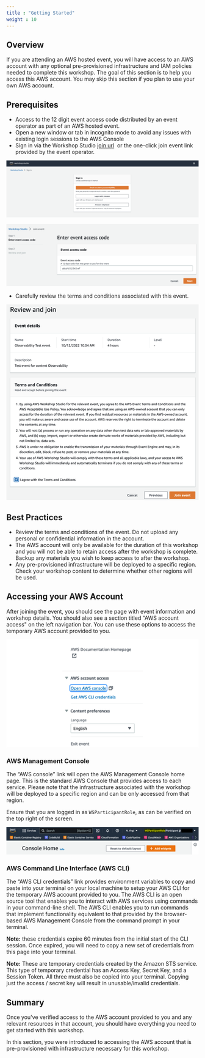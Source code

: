 ```yaml
---
title : "Getting Started"
weight : 10
---
```


## Overview

If you are attending an AWS hosted event, you will have access to an AWS account with any optional pre-provisioned infrastructure and IAM policies needed to complete this workshop. The goal of this section is to help you access this AWS account. You may skip this section if you plan to use your own AWS account.

## Prerequisites

-   Access to the 12 digit event access code distributed by an event operator as part of an AWS hosted event.
-   Open a new window or tab in incognito mode to avoid any issues with existing login sessions to the AWS Console
-   Sign in via the Workshop Studio [join url](https://catalog.workshops.aws/join)  or the one-click join event link provided by the event operator.

![Workshop Studio](/static/img/getstarted/ws_join.png)

![Workshop Studio](/static/img/getstarted/ws_event_code.png)

-   Carefully review the terms and conditions associated with this event.

![Workshop Studio](/static/img/getstarted/ws_review_join.png)

## Best Practices

-   Review the terms and conditions of the event. Do not upload any personal or confidential information in the account.
-   The AWS account will only be available for the duration of this workshop and you will not be able to retain access after the workshop is complete. Backup any materials you wish to keep access to after the workshop.
-   Any pre-provisioned infrastructure will be deployed to a specific region. Check your workshop content to determine whether other regions will be used.

## Accessing your AWS Account

After joining the event, you should see the page with event information and workshop details. You should also see a section titled "AWS account access" on the left navigation bar. You can use these options to access the temporary AWS account provided to you.

![Workshop Studio](/static/img/getstarted/ws_account.png)

### AWS Management Console

The “AWS console” link will open the AWS Management Console home page. This is the standard AWS Console that provides access to each service. Please note that the infrastructure associated with the workshop will be deployed to a specific region and can be only accessed from that region.

Ensure that you are logged in as `WSParticipantRole`, as can be verified on the top right of the screen.

![Workshop Studio](/static/img/getstarted/ws_wsparticipantrole.png)

### AWS Command Line Interface (AWS CLI)

The “AWS CLI credentials” link provides environment variables to copy and paste into your terminal on your local machine to setup your AWS CLI for the temporary AWS account provided to you. The AWS CLI is an open source tool that enables you to interact with AWS services using commands in your command-line shell. The AWS CLI enables you to run commands that implement functionality equivalent to that provided by the browser-based AWS Management Console from the command prompt in your terminal.

**Note:** these credentials expire 60 minutes from the initial start of the CLI session. Once expired, you will need to copy a new set of credentials from this page into your terminal. 
 
**Note:** These are temporary credentials created by the Amazon STS service. This type of temporary credential has an Access Key, Secret Key, and a Session Token. All three must also be copied into your terminal. Copying just the access / secret key will result in unusable/invalid credentials.

## Summary

Once you've verified access to the AWS account provided to you and any relevant resources in that account, you should have everything you need to get started with this workshop.

In this section, you were introduced to accessing the AWS account that is pre-provisioned with infrastructure necessary for this workshop.